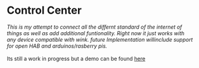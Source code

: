 Control Center
===========
<i>This is my attempt to connect all the differnt standard of the internet of things as well as add additional funtionality.
Right now it just works with any device compatible with wink. future Implementation willinclude support for open HAB and arduinos/rasberry pis.</i>
<br>
<br>Its still a work in progress but a demo can be found <a href="home.nolanfoster.me"> here </a>

